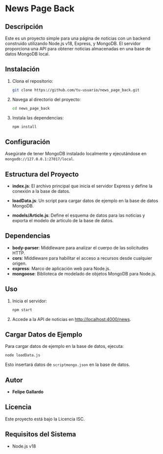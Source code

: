 # News Page Back

## Descripción
Este es un proyecto simple para una página de noticias con un backend construido utilizando Node.js v18, Express, y MongoDB. El servidor proporciona una API para obtener noticias almacenadas en una base de datos MongoDB local.

## Instalación

1. Clona el repositorio:

   ```bash
   git clone https://github.com/tu-usuario/news_page_back.git
   ```

2. Navega al directorio del proyecto:

   ```bash
   cd news_page_back
   ```

3. Instala las dependencias:

   ```bash
   npm install
   ```

## Configuración

Asegúrate de tener MongoDB instalado localmente y ejecutándose en `mongodb://127.0.0.1:27017/local`.

## Estructura del Proyecto

- **index.js**: El archivo principal que inicia el servidor Express y define la conexión a la base de datos.
  
- **loadData.js**: Un script para cargar datos de ejemplo en la base de datos MongoDB.

- **models/Article.js**: Define el esquema de datos para las noticias y exporta el modelo de artículo de la base de datos.

## Dependencias

- **body-parser**: Middleware para analizar el cuerpo de las solicitudes HTTP.
- **cors**: Middleware para habilitar el acceso a recursos desde cualquier origen.
- **express**: Marco de aplicación web para Node.js.
- **mongoose**: Biblioteca de modelado de objetos MongoDB para Node.js.

## Uso

1. Inicia el servidor:

   ```bash
   npm start
   ```

2. Accede a la API de noticias en [http://localhost:4000/news](http://localhost:4000/news).

## Cargar Datos de Ejemplo

Para cargar datos de ejemplo en la base de datos, ejecuta:

```bash
node loadData.js
```

Esto insertará datos de `scriptmongo.json` en la base de datos.

## Autor

- **Felipe Gallardo**

## Licencia

Este proyecto está bajo la Licencia ISC.

## Requisitos del Sistema

- Node.js v18
